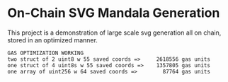 # On-Chain SVG Mandala Generation

This project is a demonstration of large scale svg generation all on chain, stored in an optimized manner.

```
GAS OPTIMIZATION WORKING
two struct of 2 uint8 w 55 saved coords =>     2618556 gas units
one struct of 4 uint8s w 55 saved coords =>    1357805 gas units
one array of uint256 w 64 saved coords =>        87764 gas units
```
